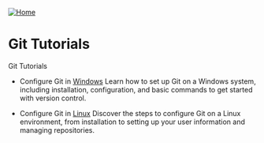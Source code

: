 [![Home](https://img.shields.io/badge/Home-blue?style=for-the-badge)](https://github.com/Artist-dk/Notes/)

# Git Tutorials

Git Tutorials
- Configure Git in [Windows](https://github.com/Artist-dk/notes/blob/master/docs/git/configuration-win.md) Learn how to set up Git on a Windows system, including installation, configuration, and basic commands to get started with version control.

- Configure Git in [Linux](https://github.com/Artist-dk/notes/blob/master/docs/git/configuration-linux.md) Discover the steps to configure Git on a Linux environment, from installation to setting up your user information and managing repositories.